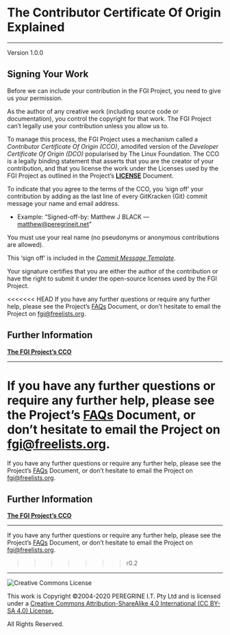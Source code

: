 # The Contributor Certificate Of Origin Explained

---

Version 1.0.0

## Signing Your Work

Before we can include your contribution in the FGI Project, you need to give us your permission.

As the author of any creative work (including source code or documentation), you control the copyright for that work. The FGI Project can&rsquo;t legally use your contribution unless you allow us to.

To manage this process, the FGI Project uses a mechanism called a *Contributor Certificate Of Origin (CCO)*, amodifed version of the *Developer Certificate Of Origin (DCO)* popularised by The Linux Foundation. The CCO is a legally binding statement that asserts that you are the creator of your contribution, and that you license the work under the Licenses used by the FGI Project as outlined in the Project&rsquo;s [**LICENSE**](https://github.com/Dulux-Oz/FGI/LICENSE.md) Document.

To indicate that you agree to the terms of the CCO, you &lsquo;sign off&rsquo; your contribution by adding as the last line of every GitKracken (Git) commit message your name and email address.

- Example: &ldquo;Signed-off-by: Matthew J BLACK &mdash; <matthew@peregrineit.net>"

You must use your real name (no pseudonyms or anonymous contributions are allowed).

This &lsquo;sign off&rsquo; is included in the [*Commit Message Template*](https://github.com/Dulux-Oz/FGI/Support_Files/Commit_Template.md).

Your signature certifies that you are either the author of the contribution or have the right to submit it under the open-source licenses used by the FGI Project.

<<<<<<< HEAD
If you have any further questions or require any further help, please see the Project&rsquo;s [FAQs](https://github.com/Dulux-Oz/FGI/tree/master/Project_Documentation/FAQs.md) Document, or don&rsquo;t hesitate to email the Project on <fgi@freelists.org>.

## Further Information

[**The FGI Project&rsquo;s CCO**](https://github.com/Dulux-Oz/FGI/tree/tree/master/Project_Documentation/CCO.md)

---

If you have any further questions or require any further help, please see the Project&rsquo;s [FAQs](https://github.com/Dulux-Oz/FGI/tree/master/Project_Documentation/FAQs.md) Document, or don&rsquo;t hesitate to email the Project on <fgi@freelists.org>.
=======
If you have any further questions or require any further help, please see the Project&rsquo;s [FAQs](FAQs.md) Document, or don&rsquo;t hesitate to email the Project on <fgi@freelists.org>.

## Further Information

[**The FGI Project&rsquo;s CCO**](CCO.md)

---

If you have any further questions or require any further help, please see the Project&rsquo;s [FAQs](FAQs.md) Document, or don&rsquo;t hesitate to email the Project on <fgi@freelists.org>.
>>>>>>> r0.2

---

![Creative Commons License](https://i.creativecommons.org/l/by-sa/4.0/88x31.png "Creative Commons License")

This work is Copyright &copy;2004-2020 PEREGRINE I.T. Pty Ltd and is licensed under a [Creative Commons Attribution-ShareAlike 4.0 International (CC BY-SA 4.0) License.](https://creativecommons.org/licenses/by-sa/4.0/)

All Rights Reserved.

